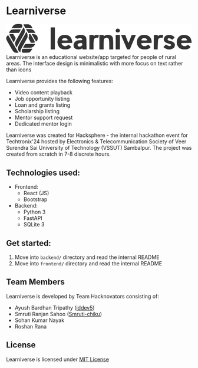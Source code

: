 # Learniverse
![](frontend/src/assets/logo.svg)  
Learniverse is an educational website/app targeted for people of rural areas. The interface design is minimalistic with more focus on text rather than icons

Learniverse provides the following features:
- Video content playback
- Job opportunity listing
- Loan and grants listing
- Scholarship listing
- Mentor support request
- Dedicated mentor login

Learniverse was created for Hacksphere - the internal hackathon event for Techtronix'24 hosted by Electronics & Telecommunication Society of Veer Surendra Sai University of Technology (VSSUT) Sambalpur. The project was created from scratch in 7-8 discrete hours.

## Technologies used:
- Frontend:
  - React (JS)
  - Bootstrap
- Backend:
  - Python 3
  - FastAPI
  - SQLite 3

## Get started:
1) Move into `backend/` directory and read the internal README
2) Move into `frontend/` directory and read the internal README

## Team Members
Learniverse is developed by Team Hacknovators consisting of:
- Ayush Bardhan Tripathy ([iddev5](https://github.com/iddev5))
- Smruti Ranjan Sahoo ([Smruti-chiku](https://github.com/Smruti-chiku))
- Sohan Kumar Nayak
- Roshan Rana

## License
Learniverse is licensed under [MIT License](LICENSE)
